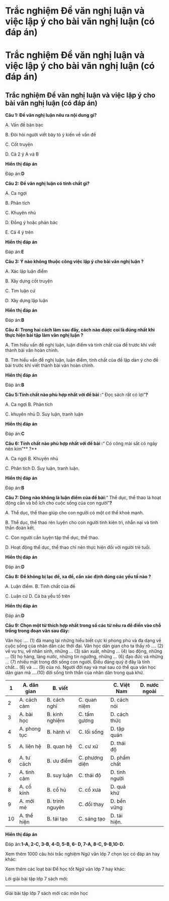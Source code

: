 # Trắc nghiệm Đề văn nghị luận và việc lập ý cho bài văn nghị luận (có đáp án)

# Trắc nghiệm Đề văn nghị luận và việc lập ý cho bài văn nghị luận (có đáp án)

## Trắc nghiệm Đề văn nghị luận và việc lập ý cho bài văn nghị luận (có đáp án)

**Câu 1: Đề văn nghị luận nêu ra nội dung gì?**

A. Vấn đề bàn bạc

B. Đòi hỏi người viết bày tỏ ý kiến về vấn đề 

C. Cốt truyện 

D. Cả 2 ý A và B

**Hiển thị đáp án**

Đáp án:**D**

**Câu 2: Đề văn nghị luận có tính chất gì?**

A. Ca ngợi 

B. Phân tích 

C. Khuyên nhủ

D. Đồng ý hoặc phản bác

E. Cả 4 ý trên 

**Hiển thị đáp án**

Đáp án:**E**

**Câu 3: Ý nào không thuộc công việc lập ý cho bài văn nghị luận ?**

A. Xác lập luận điểm 

B. Xây dựng cốt truyện

C. Tìm luận cứ 

D. Xây dựng lập luận 

**Hiển thị đáp án**

Đáp án:**B**

**Câu 4: Trong hai cách làm sau đây, cách nào được coi là đúng nhất khi thực hiện bài tập làm văn nghị luận ?**

A. Tìm hiểu vấn đề nghị luận, luận điểm và tính chất của đề trước khi viết thành bài văn hoàn chỉnh.

B. Tìm hiểu vấn đề nghị luận, luận điểm, tính chất của đề lập dàn ý cho đề bài trước khi viết thành bài văn hoàn chỉnh.

**Hiển thị đáp án**

Đáp án:**B**

**Câu 5:Tính chất nào phù hợp nhất với đề bài :**“ Đọc sách rất có lợi”**?**

A. Ca ngợi B. Phân tích

C. khuyên nhủ D. Suy luận, tranh luận

**Hiển thị đáp án**

Đáp án:**C**

**Câu 6: Tính chất nào phù hợp nhất với đề bài :**“ Có công mài sắt có ngày nên kim”** ?**

A. Ca ngợi B. Khuyên nhủ

C. Phân tích D. Suy luận, tranh luận.

**Hiển thị đáp án**

Đáp án:**B**

**Câu 7: Dòng nào không là luận điểm của đề bài:**“ Thể dục, thể thao là hoạt động cần và bổ ích cho cuộc sống của con người”**?**

A. Thể dục, thể thao giúp cho con người có một cơ thể khoẻ mạnh.

B. Thể dục, thể thao rèn luyện cho con người tính kiên trì, nhẫn nại và tinh thần đoàn kết.

C. Con người cần luyện tập thể dục, thể thao.

D. Hoạt động thể dục, thể thao chỉ nên thực hiện đối với người trẻ tuổi.

**Hiển thị đáp án**

Đáp án:**D**

**Câu 8: Để không bị lạc đề, xa đề, cần xác định đúng các yếu tố nào ?**

A. Luận điểm. B. Tính chất của đề

C. Luận cứ D. Cả ba yếu tố trên

**Hiển thị đáp án**

Đáp án:**D**

**Câu 9: Chọn một từ thích hợp nhất trong số các từ nêu ra để điền vào chỗ trống trong đoạn văn sau đây:**

Văn học …. (1) đã mang lại những hiểu biết cực kì phong phú và đa dạng về cuộc sống của nhân dân các thời đại. Văn học dân gian cho ta thấy rõ …. (2) về vụ trụ, về nhân sinh, những … (3) sản xuất, những … (4) lao động, những … (5) họ hàng, làng nước, những tín ngưỡng, những … (6) đạo đức và những … (7) nhiều mặt trong đời sống con người. Điều đáng quý ở đây là tính chất… (8) và …. (9) của nó. Người đời nay và mai sau có thể qua văn học dân gian mà ….(10) đời sống tinh thần của nhân dân trong quá khứ.

1 | A. dân gian|  B. viết|  | C. Việt Nam | D. nước ngoài  
---|---|---|---|---|---  
2 | A. cách cảm | B. cách nghĩ | C. quan niệm | D. cách nói  
3 | A. bài học | B. kinh nghiệm | C. tấm gương | D. cách thức  
4 | A. phong tục | B. hành vi | C. lối sống | D. tập quán  
5 | A. liên hệ | B. quan hệ | C. cư xử | D. thái độ  
6 | A. tư cách | B. ưu điểm | C. phương diện | D. phẩm chất  
7 | A. tình cảm | B. suy luận | C. thái độ | D. tình người  
8 | A. cổ kính | B. cổ hủ | C. cổ xưa | D. quá khứ  
9 | A. mới mẻ | B. trinh nguyên | C. đổi thay | D. bền vững  
10 | A. thể hiện | B. tái tạo | C. sáng tạo | D. tái hiện.  
**Hiển thị đáp án**

Đáp án:**1-A, 2-C, 3-B, 4-D, 5-B, 6- D, 7-A, 8-C, 9-B,10-D.**

Xem thêm 1000 câu hỏi trắc nghiệm Ngữ văn lớp 7 chọn lọc có đáp án hay khác:

Xem thêm các loạt bài Để học tốt Ngữ văn lớp 7 hay khác:

Lời giải bài tập lớp 7 sách mới:

* * *

Giải bài tập lớp 7 sách mới các môn học
